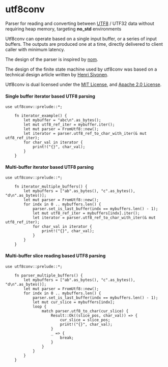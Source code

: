 utf8conv
===


Parser for reading and converting between [UTF8](https://en.wikipedia.org/wiki/UTF-8) / UTF32 data without requiring heap memory, targeting **no_std** environments

Utf8conv can operate based on a single input buffer, or a series of input buffers.  The outputs are produced one at a time, directly delivered to client caller with minimum latency.

The design of the parser is inspired by [nom](https://github.com/Geal/nom).

The design of the finite state machine used by utf8conv was based on a technical design article written by [Henri Sivonen](https://hsivonen.fi/broken-utf-8/).

Utf8conv is dual licensed under the [MIT License](https://mit-license.org/), and [Apache 2.0 License](https://www.apache.org/licenses/LICENSE-2.0.html).

#### Single buffer iterator based UTF8 parsing

```
use utf8conv::prelude::*;

    fn iterator_example() {
        let mybuffer = "abc\n".as_bytes();
        let mut utf8_ref_iter = mybuffer.iter();
        let mut parser = FromUtf8::new();
        let iterator = parser.utf8_ref_to_char_with_iter(& mut utf8_ref_iter);
        for char_val in iterator {
            print!("{}", char_val);
        }
    }
```

#### Multi-buffer iterator based UTF8 parsing

```
use utf8conv::prelude::*;

    fn iterator_multiple_buffers() {
        let mybuffers = ["ab".as_bytes(), "c".as_bytes(), "d\n".as_bytes()];
        let mut parser = FromUtf8::new();
        for indx in 0 .. mybuffers.len() {
            parser.set_is_last_buffer(indx == mybuffers.len() - 1);
            let mut utf8_ref_iter = mybuffers[indx].iter();
            let iterator = parser.utf8_ref_to_char_with_iter(& mut utf8_ref_iter);
            for char_val in iterator {
                print!("{}", char_val);
            }
        }
    }
```

#### Multi-buffer slice reading based UTF8 parsing

```
use utf8conv::prelude::*;

    fn parser_multiple_buffers() {
        let mybuffers = ["ab".as_bytes(), "c".as_bytes(), "d\n".as_bytes()];
        let mut parser = FromUtf8::new();
        for indx in 0 .. mybuffers.len() {
            parser.set_is_last_buffer(indx == mybuffers.len() - 1);
            let mut cur_slice = mybuffers[indx];
            loop {
                match parser.utf8_to_char(cur_slice) {
                    Result::Ok((slice_pos, char_val)) => {
                        cur_slice = slice_pos;
                        print!("{}", char_val);
                    }
                    _ => {
                        break;
                    }
                }
            }
        }
    }
```

